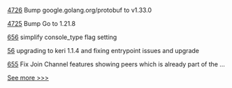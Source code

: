 
[4726](https://github.com/hyperledger/fabric/pull/4726) Bump google.golang.org/protobuf to v1.33.0

[4725](https://github.com/hyperledger/fabric/pull/4725) Bump Go to 1.21.8

[656](https://github.com/hyperledger-labs/fabric-operations-console/pull/656) simplify console_type flag setting

[56](https://github.com/hyperledger-labs/did-webs-resolver/pull/56) upgrading to keri 1.1.4 and fixing entrypoint issues and upgrade

[655](https://github.com/hyperledger-labs/fabric-operations-console/pull/655) Fix Join Channel features showing peers which is already part of the …


[See more >>>](https://start-here.hyperledger.org/pull-requests)
